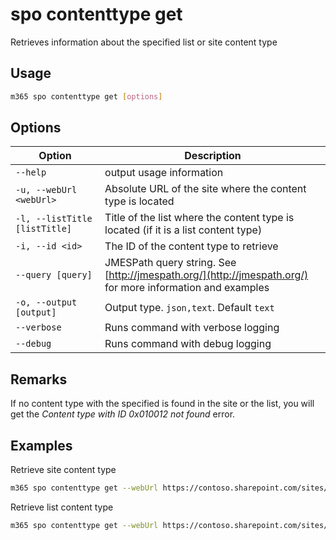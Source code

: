 # spo contenttype get

Retrieves information about the specified list or site content type

## Usage

```sh
m365 spo contenttype get [options]
```

## Options

Option|Description
------|-----------
`--help`|output usage information
`-u, --webUrl <webUrl>`|Absolute URL of the site where the content type is located
`-l, --listTitle [listTitle]`|Title of the list where the content type is located (if it is a list content type)
`-i, --id <id>`|The ID of the content type to retrieve
`--query [query]`|JMESPath query string. See [http://jmespath.org/](http://jmespath.org/) for more information and examples
`-o, --output [output]`|Output type. `json,text`. Default `text`
`--verbose`|Runs command with verbose logging
`--debug`|Runs command with debug logging

## Remarks

If no content type with the specified is found in the site or the list, you will get the _Content type with ID 0x010012 not found_ error.

## Examples

Retrieve site content type

```sh
m365 spo contenttype get --webUrl https://contoso.sharepoint.com/sites/contoso-sales --id 0x0100558D85B7216F6A489A499DB361E1AE2F
```

Retrieve list content type

```sh
m365 spo contenttype get --webUrl https://contoso.sharepoint.com/sites/contoso-sales --listTitle Events --id 0x0100558D85B7216F6A489A499DB361E1AE2F
```